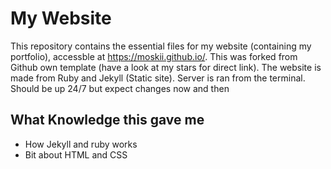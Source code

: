 # My Website
This repository contains the essential files for my website (containing my portfolio), accessble at https://moskii.github.io/. This was forked from Github own template (have a look at my stars for direct link). The website is made from Ruby and Jekyll (Static site). Server is ran from the terminal. Should be up 24/7 but expect changes now and then
## What Knowledge this gave me
- How Jekyll and ruby works
- Bit about HTML and CSS
